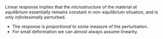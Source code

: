 Linear response implies that the *microstructure* of the material *at equilibrium* essentially remains constant in non-equilibrium situation, and is only *infinitesimally* perturbed. 
- The response is *proportional* to some measure of the perturbation. 
- For small deformation we can almost always assume linearity. 
